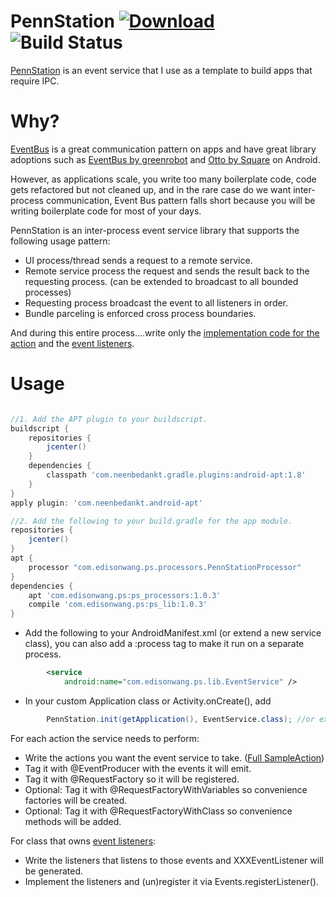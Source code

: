 # PennStation   [ ![Download](https://api.bintray.com/packages/edisonw/android/PennStation/images/download.svg) ](https://bintray.com/edisonw/android/PennStation/_latestVersion) ![Build Status](https://travis-ci.org/edisonw/PennStation.svg?branch=master)

[PennStation] is an event service that I use as a template to build apps that require IPC.

# Why?

[EventBus] is a great communication pattern on apps and have great library adoptions such as [EventBus by greenrobot] and [Otto by Square] on Android.

However, as applications scale, you write too many boilerplate code, code gets refactored but not cleaned up, and in the rare case do we want inter-process communication, Event Bus pattern falls short because you will be writing boilerplate code for most of your days.

PennStation is an inter-process event service library that supports the following usage pattern:

 * UI process/thread sends a request to a remote service. 
 * Remote service process the request and sends the result back to the requesting process. (can be extended to broadcast to all bounded processes)
 * Requesting process broadcast the event to all listeners in order. 
 * Bundle parceling is enforced cross process boundaries.

And during this entire process....write only the [implementation code for the action] and the [event listeners].
 
# Usage

```gradle

//1. Add the APT plugin to your buildscript. 
buildscript {
    repositories {
        jcenter()
    }
    dependencies {
        classpath 'com.neenbedankt.gradle.plugins:android-apt:1.8'
    }
}
apply plugin: 'com.neenbedankt.android-apt'

//2. Add the following to your build.gradle for the app module. 
repositories {
    jcenter()
}
apt {
    processor "com.edisonwang.ps.processors.PennStationProcessor"
}
dependencies {
    apt 'com.edisonwang.ps:ps_processors:1.0.3'
    compile 'com.edisonwang.ps:ps_lib:1.0.3'
}

```

* Add the following to your AndroidManifest.xml (or extend a new service class), you can also add a :process tag to make it run on a separate process.
```xml
        <service
            android:name="com.edisonwang.ps.lib.EventService" />
```
* In your custom Application class or Activity.onCreate(), add 
```java
        PennStation.init(getApplication(), EventService.class); //or extended class.
```

For each action the service needs to perform: 

* Write the actions you want the event service to take. ([Full SampleAction])
* Tag it with @EventProducer with the events it will emit.
* Tag it with @RequestFactory so it will be registered.
* Optional: Tag it with @RequestFactoryWithVariables so convenience factories will be created.
* Optional: Tag it with @RequestFactoryWithClass so convenience methods will be added.

For class that owns [event listeners]:

* Write the listeners that listens to those events and XXXEventListener will be generated.
* Implement the listeners and (un)register it via Events.registerListener().

[PennStation]: https://github.com/edisonw/Ipes
[EventBus]: https://github.com/google/guava/wiki/EventBusExplained
[Otto by Square]: http://square.github.io/otto/
[EventBus by greenrobot]: https://github.com/greenrobot/
[implementation code for the action]: https://github.com/edisonw/PennStation/blob/master/sample-app/src/main/java/com/edisonwang/ps/sample/SimpleAction.java
[event listeners]: https://github.com/edisonw/PennStation/blob/master/sample-app/src/main/java/com/edisonwang/ps/sample/SampleActivity.java
[Full SampleAction]: https://github.com/edisonw/PennStation/blob/master/sample-app/src/main/java/com/edisonwang/ps/sample/ComplicatedAction.java
